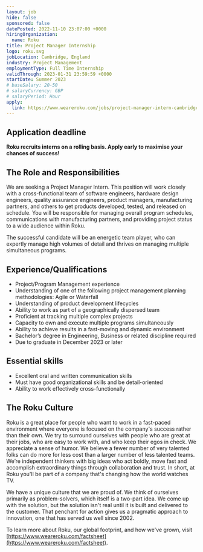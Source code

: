 ```yaml
---
layout: job
hide: false
sponsored: false
datePosted: 2022-11-10 23:07:00 +0000
hiringOrganization:
  name: Roku
title: Project Manager Internship
logo: roku.svg
jobLocation: Cambridge, England
industry: Project Management
employmentType: Full Time Internship
validThrough: 2023-01-31 23:59:59 +0000
startDate: Summer 2023
# baseSalary: 20-50
# salaryCurrency: GBP
# salaryPeriod: Hour
apply:
  link: https://www.weareroku.com/jobs/project-manager-intern-cambridge-england-united-kingdom
---
```


## Application deadline
**Roku recruits interns on a rolling basis. Apply early to maximise your chances of success!**


## The Role and Responsibilities
We are seeking a Project Manager Intern. This position will work closely with a cross-functional team of software engineers, hardware design engineers, quality assurance engineers, product managers, manufacturing partners, and others to get products developed, tested, and released on schedule. You will be responsible for managing overall program schedules, communications with manufacturing partners, and providing project status to a wide audience within Roku.

The successful candidate will be an energetic team player, who can expertly manage high volumes of detail and thrives on managing multiple simultaneous programs.


## Experience/Qualifications
- Project/Program Management experience
- Understanding of one of the following project management planning methodologies: Agile or Waterfall
- Understanding of product development lifecycles
- Ability to work as part of a geographically dispersed team
- Proficient at tracking multiple complex projects
- Capacity to own and execute multiple programs simultaneously
- Ability to achieve results in a fast-moving and dynamic environment
- Bachelor’s degree in Engineering, Business or related discipline required
- Due to graduate in December 2023 or later
  
## Essential skills
- Excellent oral and written communication skills
- Must have good organizational skills and be detail-oriented
- Ability to work effectively cross-functionally


## The Roku Culture
Roku is a great place for people who want to work in a fast-paced environment where everyone is focused on the company's success rather than their own. We try to surround ourselves with people who are great at their jobs, who are easy to work with, and who keep their egos in check. We appreciate a sense of humor. We believe a fewer number of very talented folks can do more for less cost than a larger number of less talented teams. We’re independent thinkers with big ideas who act boldly, move fast and accomplish extraordinary things through collaboration and trust. In short, at Roku you'll be part of a company that's changing how the world watches TV. 

We have a unique culture that we are proud of. We think of ourselves primarily as problem-solvers, which itself is a two-part idea. We come up with the solution, but the solution isn't real until it is built and delivered to the customer. That penchant for action gives us a pragmatic approach to innovation, one that has served us well since 2002. 

To learn more about Roku, our global footprint, and how we've grown, visit [https://www.weareroku.com/factsheet](https://www.weareroku.com/factsheet).